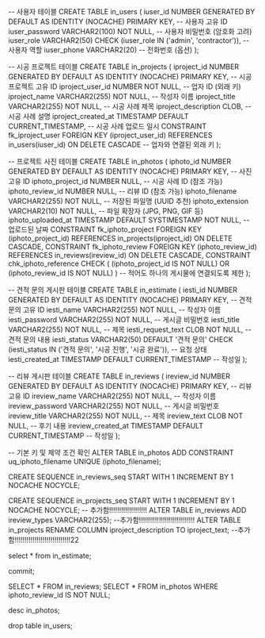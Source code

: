 -- 사용자 테이블
CREATE TABLE in_users (
    iuser_id NUMBER GENERATED BY DEFAULT AS IDENTITY  (NOCACHE)  PRIMARY KEY, -- 사용자 고유 ID
    iuser_password VARCHAR2(100) NOT NULL, -- 사용자 비밀번호 (암호화 고려)
    iuser_role VARCHAR2(50) CHECK (iuser_role IN ('admin', 'contractor')), -- 사용자 역할
    iuser_phone VARCHAR2(20) -- 전화번호 (옵션)
);

-- 시공 프로젝트 테이블
CREATE TABLE in_projects (
    iproject_id NUMBER GENERATED BY DEFAULT AS IDENTITY  (NOCACHE)  PRIMARY KEY, -- 시공 프로젝트 고유 ID
    iproject_user_id NUMBER NOT NULL, -- 업자 ID (외래 키)
    iproject_name VARCHAR2(255) NOT NULL, -- 작성자 이름
    iproject_title VARCHAR2(255) NOT NULL, -- 시공 사례 제목
    iproject_description CLOB, -- 시공 사례 설명
    iproject_created_at TIMESTAMP DEFAULT CURRENT_TIMESTAMP, -- 시공 사례 업로드 일시
    CONSTRAINT fk_iproject_user FOREIGN KEY (iproject_user_id) REFERENCES in_users(iuser_id) ON DELETE CASCADE -- 업자와 연결된 외래 키
);

-- 프로젝트 사진 테이블
CREATE TABLE in_photos (
    iphoto_id NUMBER GENERATED BY DEFAULT AS IDENTITY  (NOCACHE)  PRIMARY KEY, -- 사진 고유 ID
    iphoto_project_id NUMBER NULL, -- 시공 사례 ID (참조 가능)
    iphoto_review_id NUMBER NULL, -- 리뷰 ID (참조 가능)
    iphoto_filename VARCHAR2(255) NOT NULL, -- 저장된 파일명 (UUID 추천)
    iphoto_extension VARCHAR2(10) NOT NULL, -- 파일 확장자 (JPG, PNG, GIF 등)
    iphoto_uploaded_at TIMESTAMP DEFAULT SYSTIMESTAMP NOT NULL, -- 업로드된 날짜
    CONSTRAINT fk_iphoto_project FOREIGN KEY (iphoto_project_id) REFERENCES in_projects(iproject_id) ON DELETE CASCADE,
    CONSTRAINT fk_iphoto_review FOREIGN KEY (iphoto_review_id) REFERENCES in_reviews(ireview_id) ON DELETE CASCADE,
    CONSTRAINT chk_iphoto_reference CHECK (
        (iphoto_project_id IS NOT NULL) OR (iphoto_review_id IS NOT NULL)
    ) -- 적어도 하나의 게시물에 연결되도록 제한
);


-- 견적 문의 게시판 테이블
CREATE TABLE in_estimate (
    iesti_id NUMBER GENERATED BY DEFAULT AS IDENTITY (NOCACHE) PRIMARY KEY, -- 견적 문의 고유 ID
    iesti_name VARCHAR2(255) NOT NULL, -- 작성자 이름
    iesti_password VARCHAR2(255) NOT NULL, -- 게시글 비밀번호
    iesti_title VARCHAR2(255) NOT NULL, -- 제목
    iesti_request_text CLOB NOT NULL, -- 견적 문의 내용
    iesti_status VARCHAR2(50) DEFAULT '견적 문의' CHECK (iesti_status IN ('견적 문의', '시공 진행', '시공 완료')), -- 요청 상태
    iesti_created_at TIMESTAMP DEFAULT CURRENT_TIMESTAMP -- 작성일
);

-- 리뷰 게시판 테이블
CREATE TABLE in_reviews (
    ireview_id NUMBER GENERATED BY DEFAULT AS IDENTITY  (NOCACHE)  PRIMARY KEY, -- 리뷰 고유 ID
    ireview_name VARCHAR2(255) NOT NULL, -- 작성자 이름
    ireview_password VARCHAR2(255) NOT NULL, -- 게시글 비밀번호
    ireview_title VARCHAR2(255) NOT NULL, -- 제목
    ireview_text CLOB NOT NULL, -- 후기 내용
    ireview_created_at TIMESTAMP DEFAULT CURRENT_TIMESTAMP -- 작성일
);

-- 기본 키 및 제약 조건 확인
ALTER TABLE in_photos ADD CONSTRAINT uq_iphoto_filename UNIQUE (iphoto_filename);


CREATE SEQUENCE in_reviews_seq START WITH 1 INCREMENT BY 1 NOCACHE NOCYCLE;

CREATE SEQUENCE in_projects_seq START WITH 1 INCREMENT BY 1 NOCACHE NOCYCLE; -- 추가함!!!!!!!!!!!!!!!!!!!
ALTER TABLE in_reviews ADD ireview_types VARCHAR2(255); --추가함!!!!!!!!!!!!!!!!!!!!!!!!!!!!
ALTER TABLE in_projects RENAME COLUMN iproject_description TO iproject_text; --추가함!!!!!!!!!!!!!!!!!!!!!!!!!!!!22

select * from in_estimate;

commit;

SELECT * FROM in_reviews;
SELECT * FROM in_photos WHERE iphoto_review_id IS NOT NULL;

desc in_photos;

drop table in_users;
